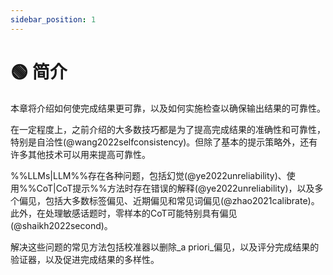 ```yaml
---
sidebar_position: 1
---
```


# 🟢 简介

本章将介绍如何使完成结果更可靠，以及如何实施检查以确保输出结果的可靠性。

在一定程度上，之前介绍的大多数技巧都是为了提高完成结果的准确性和可靠性，特别是自洽性(@wang2022selfconsistency)。但除了基本的提示策略外，还有许多其他技术可以用来提高可靠性。

%%LLMs|LLM%%存在各种问题，包括幻觉(@ye2022unreliability)、使用%%CoT|CoT提示%%方法时存在错误的解释(@ye2022unreliability)，以及多个偏见，包括大多数标签偏见、近期偏见和常见词偏见(@zhao2021calibrate)。此外，在处理敏感话题时，零样本的CoT可能特别具有偏见(@shaikh2022second)。

解决这些问题的常见方法包括校准器以删除_a priori_偏见，以及评分完成结果的验证器，以及促进完成结果的多样性。